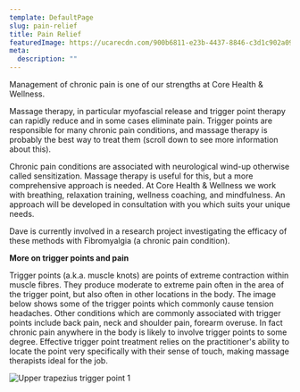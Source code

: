```yaml
---
template: DefaultPage
slug: pain-relief
title: Pain Relief
featuredImage: https://ucarecdn.com/900b6811-e23b-4437-8846-c3d1c902a09c/
meta:
  description: ""
---
```

Management of chronic pain is one of our strengths at Core Health & Wellness.

Massage therapy, in particular myofascial release and trigger point therapy can rapidly reduce and in some cases eliminate pain.  Trigger points are responsible for many chronic pain conditions, and massage therapy is probably the best way to treat them (scroll down to see more information about this).

Chronic pain conditions are associated with neurological wind-up otherwise called sensitization.  Massage therapy is useful for this, but a more comprehensive approach is needed.  At Core Health & Wellness we work with breathing, relaxation training, wellness coaching, and mindfulness.  An approach will be developed in consultation with you which suits your unique needs.

Dave is currently involved in a research project investigating the efficacy of these methods with Fibromyalgia (a chronic pain condition).



**More on trigger points and pain**

Trigger points (a.k.a. muscle knots) are points of extreme contraction within muscle fibres.  They produce moderate to extreme pain often in the area of the trigger point, but also often in other locations in the body.  The image below shows some of the trigger points which commonly cause tension headaches.  Other conditions which are commonly associated with trigger points include back pain, neck and shoulder pain, forearm overuse.  In fact chronic pain anywhere in the body is likely to involve trigger points to some degree. Effective trigger point treatment relies on the practitioner's ability to locate the point very specifically with their sense of touch, making massage therapists ideal for the job.

![](https://ucarecdn.com/34a6c3fa-81c7-43b0-b247-0f0d12609eee/ "Upper trapezius trigger point 1")